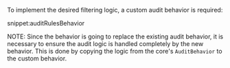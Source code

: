 To implement the desired filtering logic, a custom audit behavior is required:

snippet:auditRulesBehavior

NOTE: Since the behavior is going to replace the existing audit behavior, it is necessary to ensure the audit logic is handled completely by the new behavior. This is done by copying the logic from the core's `AuditBehavior` to the custom behavior.